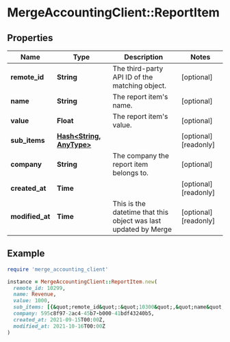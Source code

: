 # MergeAccountingClient::ReportItem

## Properties

| Name | Type | Description | Notes |
| ---- | ---- | ----------- | ----- |
| **remote_id** | **String** | The third-party API ID of the matching object. | [optional] |
| **name** | **String** | The report item&#39;s name. | [optional] |
| **value** | **Float** | The report item&#39;s value. | [optional] |
| **sub_items** | [**Hash&lt;String, AnyType&gt;**](AnyType.md) |  | [optional][readonly] |
| **company** | **String** | The company the report item belongs to. | [optional] |
| **created_at** | **Time** |  | [optional][readonly] |
| **modified_at** | **Time** | This is the datetime that this object was last updated by Merge | [optional][readonly] |

## Example

```ruby
require 'merge_accounting_client'

instance = MergeAccountingClient::ReportItem.new(
  remote_id: 10299,
  name: Revenue,
  value: 1000,
  sub_items: [{&quot;remote_id&quot;:&quot;10300&quot;,&quot;name&quot;:&quot;Revenue - San Francisco&quot;,&quot;value&quot;:500,&quot;sub_items&quot;:[]},{&quot;remote_id&quot;:&quot;10301&quot;,&quot;name&quot;:&quot;Revenue - New York&quot;,&quot;value&quot;:500,&quot;sub_items&quot;:[]}],
  company: 595c8f97-2ac4-45b7-b000-41bdf43240b5,
  created_at: 2021-09-15T00:00Z,
  modified_at: 2021-10-16T00:00Z
)
```

